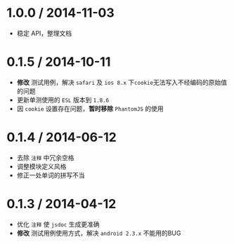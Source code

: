 
1.0.0 / 2014-11-03
==================

* 稳定 API，整理文档

0.1.5 / 2014-10-11
==================

* **修改** 测试用例，解决 `safari` 及 `ios 8.x` 下`cookie`无法写入不经编码的原始值的问题
* 更新单测使用的 `ESL` 版本到 `1.8.6`
* 因 `cookie` 设置存在问题，**暂时移除** `PhantomJS` 的使用


0.1.4 / 2014-06-12
==================

* 去除 `注释` 中冗余空格
* 调整模块定义风格
* 修正一处单词的拼写不当


0.1.3 / 2014-04-12
==================

* 优化 `注释` 使 `jsdoc` 生成更准确
* **修改** 测试用例使用方式，解决 `android 2.3.x` 不能用的BUG
